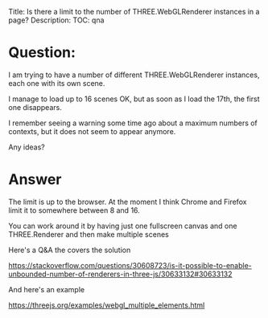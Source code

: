 Title: Is there a limit to the number of THREE.WebGLRenderer instances in a page?
Description:
TOC: qna

# Question:

I am trying to have a number of different THREE.WebGLRenderer instances, each one with its own scene.

I manage to load up to 16 scenes OK, but as soon as I load the 17th, the first one disappears.

I remember seeing a warning some time ago about a maximum numbers of contexts, but it does not seem to appear anymore.

Any ideas?

# Answer

The limit is up to the browser. At the moment I think Chrome and Firefox limit it to somewhere between 8 and 16.

You can work around it by having just one fullscreen canvas and one THREE.Renderer and then make multiple scenes

Here's a Q&A the covers the solution

https://stackoverflow.com/questions/30608723/is-it-possible-to-enable-unbounded-number-of-renderers-in-three-js/30633132#30633132

And here's an example

https://threejs.org/examples/webgl_multiple_elements.html

